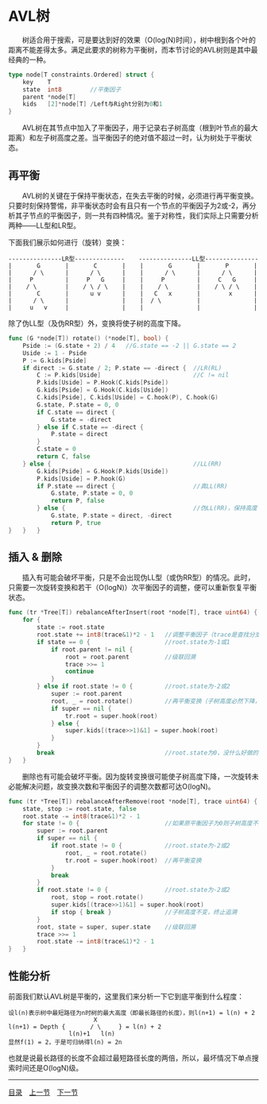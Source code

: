# AVL树
　　树适合用于搜索，可是要达到好的效果（O(log(N)时间），树中根到各个叶的距离不能差得太多。满足此要求的树称为平衡树，而本节讨论的AVL树则是其中最经典的一种。
```go
type node[T constraints.Ordered] struct {
    key    T
    state  int8        //平衡因子
    parent *node[T]
    kids   [2]*node[T] /Left与Right分别为0和1
}
```
　　AVL树在其节点中加入了平衡因子，用于记录右子树高度（根到叶节点的最大距离）和左子树高度之差。当平衡因子的绝对值不超过一时，认为树处于平衡状态。

## 再平衡
　　AVL树的关键在于保持平衡状态，在失去平衡的时候，必须进行再平衡变换。只要时刻保持警惕，非平衡状态时会有且只有一个节点的平衡因子为2或-2，再分析其子节点的平衡因子，则一共有四种情况。鉴于对称性，我们实际上只需要分析两种——LL型和LR型。

下面我们展示如何进行（旋转）变换：
```
---------------LR型--------------    ---------------LL型---------------
|       G       |       C       |    |       G       |       P       |
|      / \      |      / \      |    |      / \      |      / \      |
|     P         |     P   G     |    |     P         |     C   G     |
|    / \        |    / \ / \    |    |    / \        |    / \ / \    |
|       C       |      u v      |    |   C   x       |        x      |
|      / \      |               |    |  / \          |               |
|     u   v     |               |    |               |               |
```
除了伪LL型（及伪RR型）外，变换将使子树的高度下降。
```go
func (G *node[T]) rotate() (*node[T], bool) {
    Pside := (G.state + 2) / 4   //G.state == -2 || G.state == 2
    Uside := 1 - Pside
    P := G.kids[Pside]
    if direct := G.state / 2; P.state == -direct {  //LR(RL)
        C := P.kids[Uside]                          //C != nil
        P.kids[Uside] = P.Hook(C.kids[Pside])
        G.kids[Pside] = G.Hook(C.kids[Uside])
        C.kids[Pside], C.kids[Uside] = C.hook(P), C.hook(G)
        G.state, P.state = 0, 0
        if C.state == direct {
            G.state = -direct
        } else if C.state == -direct {
            P.state = direct
        }
        C.state = 0
        return C, false
    } else {                                        //LL(RR)
        G.kids[Pside] = G.Hook(P.kids[Uside])
        P.kids[Uside] = P.hook(G)
        if P.state == direct {                      //真LL(RR)
            G.state, P.state = 0, 0
            return P, false
        } else {                                    //伪LL(RR)，保持高度
            G.state, P.state = direct, -direct
            return P, true
}   }   }
```

## 插入 & 删除
　　插入有可能会破坏平衡，只是不会出现伪LL型（或伪RR型）的情况。此时，只需要一次旋转变换和若干（O(logN)）次平衡因子的调整，便可以重新恢复平衡状态。
```go
func (tr *Tree[T]) rebalanceAfterInsert(root *node[T], trace uint64) {
    for {
        state := root.state
        root.state += int8(trace&1)*2 - 1   //调整平衡因子（trace是查找分支记录）
        if state == 0 {                     //root.state为-1或1
            if root.parent != nil {
                root = root.parent          //级联回溯
                trace >>= 1
                continue
            }
        } else if root.state != 0 {         //root.state为-2或2
            super := root.parent
            root, _ = root.rotate()         //再平衡变换（子树高度必然下降，到此结束）
            if super == nil {
                tr.root = super.hook(root)
            } else {
                super.kids[(trace>>1)&1] = super.hook(root)
            }
        }
        break                               //root.state为0，没什么好做的
}   }
```
　　删除也有可能会破坏平衡。因为旋转变换很可能使子树高度下降，一次旋转未必能解决问题，故变换次数和平衡因子的调整次数都可达O(logN)。
```go
func (tr *Tree[T]) rebalanceAfterRemove(root *node[T], trace uint64) {
    state, stop := root.state, false
    root.state -= int8(trace&1)*2 - 1
    for state != 0 {                        //如果原平衡因子为0则子树高度不变
        super := root.parent
        if super == nil {
            if root.state != 0 {            //root.state为-2或2
                root, _ = root.rotate()
                tr.root = super.hook(root)  //再平衡变换
            }
            break
        }
        if root.state != 0 {                //root.state为-2或2
            root, stop = root.rotate()
            super.kids[(trace>>1)&1] = super.hook(root)
            if stop { break }               //子树高度不变，终止追溯
        }
        root, state = super, super.state    //级联回溯
        trace >>= 1
        root.state -= int8(trace&1)*2 - 1
}   }
```

## 性能分析
前面我们默认AVL树是平衡的，这里我们来分析一下它到底平衡到什么程度：
```
设l(n)表示树中最短路径为n时树的最大高度（即最长路径的长度），则l(n+1) = l(n) + 2
                        X
l(n+1) = Depth {       / \     } = l(n) + 2
                 l(n)+1   l(n)
显然f(1) = 2，于是可归纳得l(n) = 2n
```
也就是说最长路径的长度不会超过最短路径长度的两倍，所以，最坏情况下单点搜索时间还是O(logN)级。

---
[目录](../README.md)　[上一节](4.md)　[下一节](4B.md)